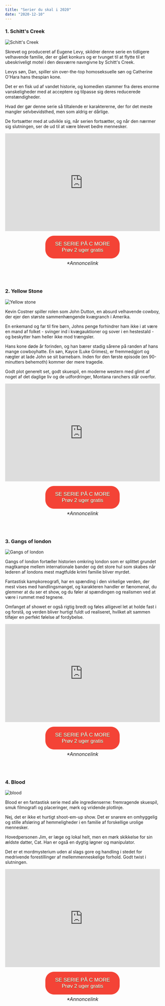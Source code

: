 ```yaml
---
title: "Serier du skal i 2020"
date: "2020-12-10"
---
```


### 1. Schitt's Creek

![Schitt's Creek](/200114-moira-alexis-johnny-david-ew-444p_9610e314f170b2fa681be2b3a45d567d.jpg)

Skrevet og produceret af Eugene Levy, skildrer denne serie en tidligere velhavende familie, der er gået konkurs og er tvunget til at flytte til et ubeskriveligt motel i den desværre navngivne by Schitt's Creek.

Levys søn, Dan, spiller sin over-the-top homoseksuelle søn og Catherine O'Hara hans thespian kone.

Det er en fisk ud af vandet historie, og komedien stammer fra deres enorme vanskeligheder med at acceptere og tilpasse sig deres reducerede omstændigheder.

Hvad der gør denne serie så tiltalende er karaktererne, der for det meste mangler selvbevidsthed, men som aldrig er dårlige.

De fortsætter med at udvikle sig, når serien fortsætter, og når den nærmer sig slutningen, ser de ud til at være blevet bedre mennesker.

<div style="text-align:center; position: relative;
    padding-bottom: 56.25%;
    padding-top: 35px;
    height: 0;
    overflow: hidden;">
 <iframe height="300"
                  width="500"
                  style="position: absolute;
    top:0;
    left: 0;
    width: 100%;
    height: 100%;"
src="https://www.youtube.com/embed/W0uWS6CnC2o" SameSite=None
frameborder="0" 
allow="accelerometer; autoplay; encrypted-media; gyroscope; picture-in-picture" 
allowfullscreen></iframe>
</div>

<div style="text-align:center">
<a href="https://track.adtraction.com/t/t?a=1275838043&as=1580579680&t=2&tk=1&url=https://www.cmore.dk/serie/192753-schitt-s-creek" target="_blank"  style="background-color:#f44336; 
	border-radius:28px;
	border:1px solid #f44336;
	display:inline-block;
	cursor:pointer;
	color:#ffffff;
	font-family:Arial;
	font-size:17px;
	margin-top: 15px;
	margin-bottom:5px;
	padding:16px 31px;
	text-decoration:none;
	text-shadow:0px 1px 0px #2f6627;" > SE SERIE PÅ C MORE <br /> Prøv 2 uger gratis</a> <br>
	<span style="font-style: italic; font-size: 16px; margin-top: 5px;">*Annoncelink</span>
	</div>

<br><br>

### 2. Yellow Stone

![Yellow stone](/yellowstone-season-2-costner.jpg)

Kevin Costner spiller rolen som John Dutton, en absurd velhavende cowboy, der ejer den største sammenhængende kvægranch i Amerika.

En enkemand og far til fire børn, Johns penge forhindrer ham ikke i at være en mand af folket - svinger ind i kvægauktioner og sover i en hestestald - og beskytter ham heller ikke mod trængsler.

Hans kone døde år forinden, og han bærer stadig sårene på randen af hans mange cowboyhatte. En søn, Kayce (Luke Grimes), er fremmedgjort og nægter at lade John se sit barnebarn. Inden for den første episode (en 90-minutters behemoth) kommer der mere tragedie.

Godt plot generelt set, godt skuespil, en moderne western med glimt af noget af det daglige liv og de udfordringer, Montana ranchers står overfor.

<div style="text-align:center; position: relative;
    padding-bottom: 56.25%;
    padding-top: 35px;
    height: 0;
    overflow: hidden;">
 <iframe height="300"
                  width="500"
                  style="position: absolute;
    top:0;
    left: 0;
    width: 100%;
    height: 100%;"
src="https://www.youtube.com/embed/opYyuupyWmA" SameSite=None
frameborder="0" 
allow="accelerometer; autoplay; encrypted-media; gyroscope; picture-in-picture" 
allowfullscreen></iframe>
</div>

<div style="text-align:center">
<a href="https://track.adtraction.com/t/t?a=1275838043&as=1580579680&t=2&tk=1&url=https://www.cmore.dk/serie/193513-yellowstone" target="_blank"  style="background-color:#f44336; 
	border-radius:28px;
	border:1px solid #f44336;
	display:inline-block;
	cursor:pointer;
	color:#ffffff;
	font-family:Arial;
	font-size:17px;
	margin-top: 15px;
	margin-bottom:5px;
	padding:16px 31px;
	text-decoration:none;
	text-shadow:0px 1px 0px #2f6627;" > SE SERIE PÅ C MORE <br /> Prøv 2 uger gratis</a><br>
	<span style="font-style: italic; font-size: 16px; margin-top: 5px;">*Annoncelink</span>
	</div>

<br><br>

### 3. Gangs of london

![Gangs of london](/watch-gangs-of-london-trailer.jpg)

Gangs of london fortæller historien omkring london som er splittet grundet magtkampe mellem internationale bander og det store hul som skabes når lederen af londons mest magtfulde krimi familie bliver myrdet.

Fantastisk kampkoreografi, har en spænding i den virkelige verden, der mest vises med handlingsmangel, og karakteren handler er fænomenal, du glemmer at du ser et show, og du føler al spændingen og realismen ved at være i rummet med tegnene.

Omfanget af showet er også rigtig bredt og føles alligevel let at holde fast i og forstå, og verden bliver hurtigt fuldt ud realiseret, hvilket alt sammen tilføjer en perfekt følelse af fordybelse.

<div style="text-align:center; position: relative;
    padding-bottom: 56.25%;
    padding-top: 35px;
    height: 0;
    overflow: hidden;">
 <iframe height="300"
                  width="500"
                  style="position: absolute;
    top:0;
    left: 0;
    width: 100%;
    height: 100%;"
src="https://www.youtube.com/embed/4CJ5p4XisHs" SameSite=None
frameborder="0" 
allow="accelerometer; autoplay; encrypted-media; gyroscope; picture-in-picture" 
allowfullscreen></iframe>
</div>

<div style="text-align:center">
<a href="https://track.adtraction.com/t/t?a=1275838043&as=1580579680&t=2&tk=1&url=https://www.cmore.dk/serie/201848-gangs-of-london" target="_blank"  style="background-color:#f44336; 
	border-radius:28px;
	border:1px solid #f44336;
	display:inline-block;
	cursor:pointer;
	color:#ffffff;
	font-family:Arial;
	font-size:17px;
	margin-top: 15px;
	margin-bottom:5px;
	padding:16px 31px;
	text-decoration:none;
	text-shadow:0px 1px 0px #2f6627;" > SE SERIE PÅ C MORE <br /> Prøv 2 uger gratis</a><br>
	<span style="font-style: italic; font-size: 16px; margin-top: 5px;">*Annoncelink</span>
	</div>

<br><br>

### 4. Blood

![blood](/BLOOD_S2_Generic_Portrait-1-62a82a3.jpg)

Blood er en fantastisk serie med alle ingredienserne: fremragende skuespil, smuk filmografi og placeringer, mørk og vridende plotlinje.

Nej, det er ikke et hurtigt shoot-em-up show. Det er snarere en omhyggelig og stille afsløring af hemmeligheder i en familie af forskellige urolige mennesker.

Hovedpersonen Jim, er læge og lokal helt, men en mørk skikkelse for sin ældste datter, Cat. Han er også en dygtig løgner og manipulator.

Det er et mordmysterium uden al slags gore og handling i stedet for medrivende forestillinger af mellemmenneskelige forhold. Godt twist i slutningen.

<div style="text-align:center; position: relative;
    padding-bottom: 56.25%;
    padding-top: 35px;
    height: 0;
    overflow: hidden;">
 <iframe height="300"
                  width="500"
                  style="position: absolute;
    top:0;
    left: 0;
    width: 100%;
    height: 100%;"
src="https://www.youtube.com/embed/HL7m-dpE4SM" SameSite=None
frameborder="0" 
allow="accelerometer; autoplay; encrypted-media; gyroscope; picture-in-picture" 
allowfullscreen></iframe>
</div>

<div style="text-align: center">
<a href="https://track.adtraction.com/t/t?a=1275838043&as=1580579680&t=2&tk=1&url=https://www.cmore.dk/serie/213091-blood" target="_blank"  style="background-color:#f44336; 
	border-radius:28px;
	border:1px solid #f44336;
	display:inline-block;
	cursor:pointer;
	color:#ffffff;
	margin-top: 15px;
	font-family:Arial;
	font-size:17px;
	margin-bottom:5px;
	padding:16px 31px;
	text-decoration:none;
	text-shadow:0px 1px 0px #2f6627;" > SE SERIE PÅ C MORE <br /> Prøv 2 uger gratis</a><br>
	<span style="font-style: italic; font-size: 16px; margin-top: 5px;">*Annoncelink</span>
</div>

<br><br>
